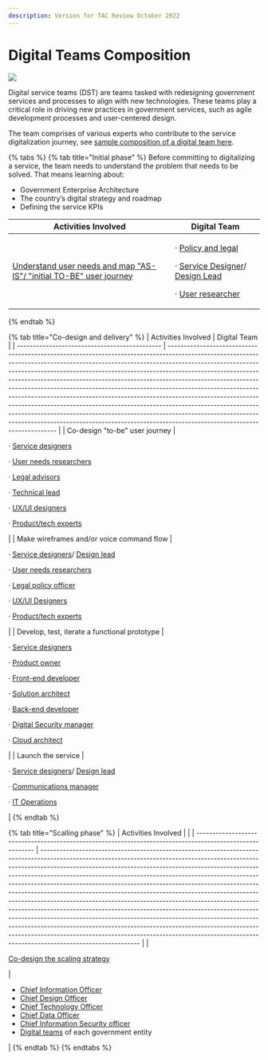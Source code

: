 ```yaml
---
description: Version for TAC Review October 2022
---
```


# Digital Teams Composition

![](../.gitbook/assets/Playbook\_03.png)

Digital service teams (DST) are teams tasked with redesigning government services and processes to align with new technologies. These teams play a critical role in driving new practices in government services, such as agile development processes and user-centered design.

The team comprises of various experts who contribute to the service digitalization journey, see [sample composition of a digital team here](https://app.gitbook.com/o/pxmRWOPoaU8fUAbbcrus/s/4D3oEcPGpYoKnwkQmCzJ/\~/changes/OpvYVTiY5820LuHfEAbv/govstack-implementation-playbook/annex/sample-digital-team-composition).



{% tabs %}
{% tab title="Initial phase" %}
Before committing to digitalizing a service, the team needs to understand the problem that needs to be solved. That means learning about:

* Government Enterprise Architecture
* The country’s digital strategy and roadmap
* Defining the service KPIs

| Activities Involved                                                                                              | Digital Team                                                                                                                                                                                                                                                                                                                                                                                                                 |
| ---------------------------------------------------------------------------------------------------------------- | ---------------------------------------------------------------------------------------------------------------------------------------------------------------------------------------------------------------------------------------------------------------------------------------------------------------------------------------------------------------------------------------------------------------------------- |
| [Understand user needs and map "AS-IS"/ "initial TO-BE" user journey](design-and-delivery/as-is-user-journey.md) | <p>·       <a href="annex/govstack-user-profiles-taxonomy.md#legal-policy-officer">Policy and legal</a></p><p>·       <a href="annex/govstack-user-profiles-taxonomy.md#service-designer">Service Designer</a>/ <a href="https://www.gov.uk/guidance/service-designer#lead-service-designer">Design Lead</a></p><p>·       <a href="annex/govstack-user-profiles-taxonomy.md#user-needs-researchers">User researcher</a></p> |
{% endtab %}

{% tab title="Co-design and delivery" %}
| Activities Involved                           | Digital Team                                                                                                                                                                                                                                                                                                                                                                                                                                                                                                                                                                                                                                                                                                                                                              |
| --------------------------------------------- | ------------------------------------------------------------------------------------------------------------------------------------------------------------------------------------------------------------------------------------------------------------------------------------------------------------------------------------------------------------------------------------------------------------------------------------------------------------------------------------------------------------------------------------------------------------------------------------------------------------------------------------------------------------------------------------------------------------------------------------------------------------------------- |
| Co-design "to-be" user journey                | <p>·       <a href="annex/govstack-user-profiles-taxonomy.md#service-designer">Service designers</a></p><p>·       <a href="annex/govstack-user-profiles-taxonomy.md#user-needs-researchers">User needs researchers</a></p><p>·       <a href="annex/govstack-user-profiles-taxonomy.md#legal-policy-officer">Legal advisors</a></p><p>·       <a href="annex/govstack-user-profiles-taxonomy.md#technical-lead">Technical lead</a></p><p>·       <a href="annex/govstack-user-profiles-taxonomy.md#ux-ui-designers">UX/UI designers</a></p><p>·      <a href="https://govstack.gitbook.io/implementation-playbook/govstack-implementation-playbook/annex/govstack-user-profiles-taxonomy#back-end-developers"> Product/tech experts</a>       </p>                       |
| Make wireframes and/or voice command flow     | <p>·       <a href="annex/govstack-user-profiles-taxonomy.md#service-designer">Service designers</a>/  <a href="annex/govstack-user-profiles-taxonomy.md#design-lead">Design lead</a></p><p>·       <a href="annex/govstack-user-profiles-taxonomy.md#user-needs-researchers">User needs researchers</a></p><p>·       <a href="annex/govstack-user-profiles-taxonomy.md#legal-policy-officer">Legal policy officer</a></p><p>·       <a href="annex/govstack-user-profiles-taxonomy.md#ux-ui-designers">UX/UI Designers</a></p><p>·        <a href="https://govstack.gitbook.io/implementation-playbook/govstack-implementation-playbook/annex/govstack-user-profiles-taxonomy#back-end-developers">Product/tech experts</a>  </p>                                       |
| Develop, test, iterate a functional prototype | <p>·       <a href="annex/govstack-user-profiles-taxonomy.md#service-designer">Service designers</a></p><p>·       <a href="annex/govstack-user-profiles-taxonomy.md#product-owner">Product owner</a></p><p>·       <a href="annex/govstack-user-profiles-taxonomy.md#front-end-developer">Front-end developer</a></p><p>·       <a href="annex/govstack-user-profiles-taxonomy.md#solution-architect">Solution architect</a></p><p>·       <a href="annex/govstack-user-profiles-taxonomy.md#back-end-developers">Back-end developer</a></p><p>·       <a href="annex/govstack-user-profiles-taxonomy.md#digital-security-manager">Digital Security manager</a></p><p>·       <a href="annex/govstack-user-profiles-taxonomy.md#cloud-architect">Cloud architect</a></p> |
| Launch the service                            | <p>·       <a href="annex/govstack-user-profiles-taxonomy.md#service-designer">Service designers</a>/ <a href="annex/govstack-user-profiles-taxonomy.md#design-lead">Design lead</a></p><p>·       <a href="annex/govstack-user-profiles-taxonomy.md#communication-manager">Communications manager</a></p><p>·       <a href="annex/govstack-user-profiles-taxonomy.md#ict-operations-manager-1">IT Operations</a></p>                                                                                                                                                                                                                                                                                                                                                    |
{% endtab %}

{% tab title="Scalling phase" %}
| Activities Involved                                                                                       |                                                                                                                                                                                                                                                                                                                                                                                                                                                                                                                                                                                                                                                                                                                                                                                                                                                                                                                           |
| --------------------------------------------------------------------------------------------------------- | ------------------------------------------------------------------------------------------------------------------------------------------------------------------------------------------------------------------------------------------------------------------------------------------------------------------------------------------------------------------------------------------------------------------------------------------------------------------------------------------------------------------------------------------------------------------------------------------------------------------------------------------------------------------------------------------------------------------------------------------------------------------------------------------------------------------------------------------------------------------------------------------------------------------------- |
| <p></p><p></p><p><a href="design-and-delivery/scaling-strategy.md">Co-design the scaling strategy</a></p> | <p></p><ul><li><a href="https://esco.ec.europa.eu/en/classification/occupation?uri=http://data.europa.eu/esco/occupation/82f90e87-de92-4678-adae-61d3e5f7e1e4">Chief Information Officer</a></li><li><a href="annex/govstack-user-profiles-taxonomy.md#chief-design-officer">Chief Design Officer</a></li><li><a href="annex/govstack-user-profiles-taxonomy.md#chief-technology-officer">Chief Technology Officer</a></li><li><a href="annex/govstack-user-profiles-taxonomy.md#chief-data-officer">Chief Data Officer</a></li><li><a href="annex/govstack-user-profiles-taxonomy.md#chief-information-security-officer-ciso">Chief Information Security officer</a></li><li><a href="https://app.gitbook.com/o/pxmRWOPoaU8fUAbbcrus/s/4D3oEcPGpYoKnwkQmCzJ/~/changes/OpvYVTiY5820LuHfEAbv/govstack-implementation-playbook/annex/sample-digital-team-composition">Digital teams</a> of each government entity</li></ul> |
{% endtab %}
{% endtabs %}
